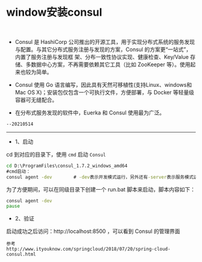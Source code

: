 # window安装consul

<br />


- Consul 是 HashiCorp 公司推出的开源工具，用于实现分布式系统的服务发现与配置。与其它分布式服务注册与发现的方案，Consul 的方案更“一站式”，内置了服务注册与发现框 架、分布一致性协议实现、健康检查、Key/Value 存储、多数据中心方案，不再需要依赖其它工具（比如 ZooKeeper 等）。使用起来也较为简单。

- Consul 使用 Go 语言编写，因此具有天然可移植性(支持Linux、windows和Mac OS X)；安装包仅包含一个可执行文件，方便部署，与 Docker 等轻量级容器可无缝配合。

- 在分布式服务发现的软件中，Euerka 和 Consul 使用最为广泛。


`--20210514`

---

- 1、启动

cd 到对应的目录下，使用 `cmd` 启动 `Consul`

```cmd
cd D:\ProgramFiles\consul_1.7.2_windows_amd64
#cmd启动：
consul agent -dev        # -dev表示开发模式运行，另外还有-server表示服务模式运行
```

为了方便期间，可以在同级目录下创建一个 run.bat 脚本来启动，脚本内容如下：

```bat
consul agent -dev
pause
```

- 2、验证

启动成功之后访问：http://localhost:8500 ，可以看到 Consul 的管理界面


```
参考 
http://www.ityouknow.com/springcloud/2018/07/20/spring-cloud-consul.html

```